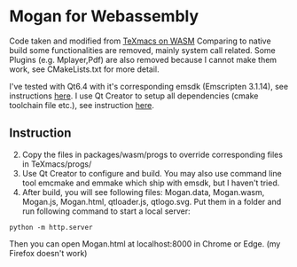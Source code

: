 # Mogan for Webassembly

Code taken and modified from [TeXmacs on WASM](https://github.com/texmacs/texmacs/tree/wip_wasm)
Comparing to native build some functionalities are removed, mainly system call related. Some Plugins (e.g. Mplayer,Pdf) are also removed because I cannot make them work, see CMakeLists.txt for more detail.

I've tested with Qt6.4 with it's corresponding emsdk (Emscripten 3.1.14), see instructions [here](https://doc.qt.io/qt-6/wasm.html). I use Qt Creator to setup all dependencies (cmake toolchain file etc.), see instruction [here](https://doc.qt.io/qtcreator/creator-setup-webassembly.html).

## Instruction

2. Copy the files in packages/wasm/progs to override corresponding files in TeXmacs/progs/
3. Use Qt Creator to configure and build. You may also use command line tool emcmake and emmake which ship with emsdk, but I haven't tried.
4. After build, you will see following files: Mogan.data, Mogan.wasm, Mogan.js, Mogan.html, qtloader.js, qtlogo.svg. Put them in a folder and run following command to start a local server:
```shell
python -m http.server
```
Then you can open Mogan.html at localhost:8000 in Chrome or Edge. (my Firefox doesn't work)
